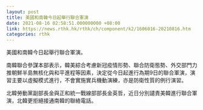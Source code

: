 ```yaml
---
layout: post
title: 美國和南韓今日起舉行聯合軍演
date: 2021-08-16 02:58:51.000000000 +08:00
link: https://news.rthk.hk/rthk/ch/component/k2/1606016-20210816.htm
categories: rthk
---
```


美國和南韓今日起舉行聯合軍演。

南韓聯合參謀本部表示，韓美綜合考慮新冠疫情形勢、聯合防衛態勢、外交部門力推朝鮮半島無核化與和平進程等因素，決定從今日起進行為期9日的聯合軍演，演習主要以虛擬模式進行，不會實施實兵機動演練，亦是防衛性質的例行演習。

北韓勞動黨副部長金與正和統一戰線部部長金英哲，近日分別譴責美韓進行聯合軍演，北韓更拒絕接通南韓的聯絡電話。

